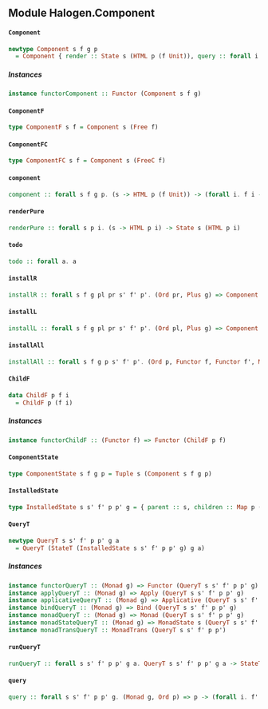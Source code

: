 ## Module Halogen.Component

#### `Component`

``` purescript
newtype Component s f g p
  = Component { render :: State s (HTML p (f Unit)), query :: forall i. f i -> StateT s g i }
```

##### Instances
``` purescript
instance functorComponent :: Functor (Component s f g)
```

#### `ComponentF`

``` purescript
type ComponentF s f = Component s (Free f)
```

#### `ComponentFC`

``` purescript
type ComponentFC s f = Component s (FreeC f)
```

#### `component`

``` purescript
component :: forall s f g p. (s -> HTML p (f Unit)) -> (forall i. f i -> StateT s g i) -> Component s f g p
```

#### `renderPure`

``` purescript
renderPure :: forall s p i. (s -> HTML p i) -> State s (HTML p i)
```

#### `todo`

``` purescript
todo :: forall a. a
```

#### `installR`

``` purescript
installR :: forall s f g pl pr s' f' p'. (Ord pr, Plus g) => Component s f (QueryT s s' f' pr p' g) (Either pl pr) -> (pr -> Tuple s' (Component s' f' g p')) -> Component (InstalledState s s' f' pl p' g) (Coproduct f (ChildF pr f')) g (Either pl p')
```

#### `installL`

``` purescript
installL :: forall s f g pl pr s' f' p'. (Ord pl, Plus g) => Component s f (QueryT s s' f' pl p' g) (Either pl pr) -> (pl -> Tuple s' (Component s' f' g p')) -> Component (InstalledState s s' f' pr p' g) (Coproduct f (ChildF pl f')) g (Either pr p')
```

#### `installAll`

``` purescript
installAll :: forall s f g p s' f' p'. (Ord p, Functor f, Functor f', Monad g, Plus g) => Component s f (QueryT s s' f' p p' g) p -> (p -> Tuple s' (Component s' f' g p')) -> Component (InstalledState s s' f' p p' g) (Coproduct f (ChildF p f')) g p'
```

#### `ChildF`

``` purescript
data ChildF p f i
  = ChildF p (f i)
```

##### Instances
``` purescript
instance functorChildF :: (Functor f) => Functor (ChildF p f)
```

#### `ComponentState`

``` purescript
type ComponentState s f g p = Tuple s (Component s f g p)
```

#### `InstalledState`

``` purescript
type InstalledState s s' f' p p' g = { parent :: s, children :: Map p (ComponentState s' f' g p') }
```

#### `QueryT`

``` purescript
newtype QueryT s s' f' p p' g a
  = QueryT (StateT (InstalledState s s' f' p p' g) g a)
```

##### Instances
``` purescript
instance functorQueryT :: (Monad g) => Functor (QueryT s s' f' p p' g)
instance applyQueryT :: (Monad g) => Apply (QueryT s s' f' p p' g)
instance applicativeQueryT :: (Monad g) => Applicative (QueryT s s' f' p p' g)
instance bindQueryT :: (Monad g) => Bind (QueryT s s' f' p p' g)
instance monadQueryT :: (Monad g) => Monad (QueryT s s' f' p p' g)
instance monadStateQueryT :: (Monad g) => MonadState s (QueryT s s' f' p p' g)
instance monadTransQueryT :: MonadTrans (QueryT s s' f' p p')
```

#### `runQueryT`

``` purescript
runQueryT :: forall s s' f' p p' g a. QueryT s s' f' p p' g a -> StateT (InstalledState s s' f' p p' g) g a
```

#### `query`

``` purescript
query :: forall s s' f' p p' g. (Monad g, Ord p) => p -> (forall i. f' i -> QueryT s s' f' p p' g (Maybe i))
```


